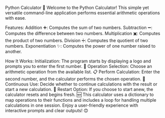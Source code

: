 Python Calculator 🧮
Welcome to the Python Calculator! This simple yet versatile command-line application performs essential arithmetic operations with ease.

Features:
Addition ➕: Computes the sum of two numbers.
Subtraction ➖: Computes the difference between two numbers.
Multiplication ✖️: Computes the product of two numbers.
Division ➗: Computes the quotient of two numbers.
Exponentiation ✨: Computes the power of one number raised to another.

How It Works:
Initialization: The program starts by displaying a logo and prompts you to enter the first number. 🧮
Operation Selection: Choose an arithmetic operation from the available list. 📋
Perform Calculation: Enter the second number, and the calculator performs the chosen operation. 🔢
Continuous Use: Decide whether to continue calculations with the result or start a new calculation. 🔄
Restart Option: If you choose to start anew, the calculator resets and begins fresh. 🆕
This calculator uses a dictionary to map operations to their functions and includes a loop for handling multiple calculations in one session. Enjoy a user-friendly experience with interactive prompts and clear outputs! 😊
